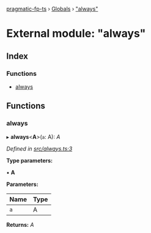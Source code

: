 [pragmatic-fp-ts](../README.md) › [Globals](../globals.md) › ["always"](_always_.md)

# External module: "always"

## Index

### Functions

* [always](_always_.md#always)

## Functions

###  always

▸ **always**<**A**>(`a`: A): *A*

*Defined in [src/always.ts:3](https://github.com/hermann-p/pragmatic-fp-ts/blob/893c172/src/always.ts#L3)*

**Type parameters:**

▪ **A**

**Parameters:**

Name | Type |
------ | ------ |
`a` | A |

**Returns:** *A*
